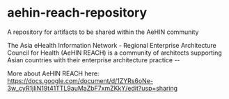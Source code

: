 # aehin-reach-repository
A repository for artifacts to be shared within the AeHIN community

The Asia eHealth Information Network - Regional Enterprise Architecture Council for Health (AeHIN REACH) is a community of architects supporting Asian countries with their enterprise architecture practice -- 

More about AeHIN REACH here: https://docs.google.com/document/d/1ZYRs6oNe-3w_cyR1jIiN19t41TTL9auMaZbF7xmZKkY/edit?usp=sharing
